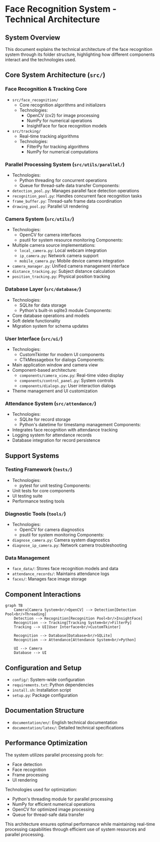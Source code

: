 # Face Recognition System - Technical Architecture

## System Overview

This document explains the technical architecture of the face recognition system through its folder structure, highlighting how different components interact and the technologies used.

## Core System Architecture (`src/`)

### Face Recognition & Tracking Core
- `src/face_recognition/`
  - Core recognition algorithms and initializers
  - Technologies:
    * OpenCV (cv2) for image processing
    * NumPy for numerical operations
    * InsightFace for face recognition models
- `src/tracking/`
  - Real-time tracking algorithms
  - Technologies:
    * FilterPy for tracking algorithms
    * NumPy for numerical computations

### Parallel Processing System (`src/utils/parallel/`)
- Technologies:
  * Python threading for concurrent operations
  * Queue for thread-safe data transfer
Components:
- `detection_pool.py`: Manages parallel face detection operations
- `recognition_pool.py`: Handles concurrent face recognition tasks
- `frame_buffer.py`: Thread-safe frame data coordination
- `drawing_pool.py`: Parallel UI rendering

### Camera System (`src/utils/`)
- Technologies:
  * OpenCV for camera interfaces
  * psutil for system resource monitoring
Components:
- Multiple camera source implementations:
  - `local_camera.py`: Local webcam integration
  - `ip_camera.py`: Network camera support
  - `mobile_camera.py`: Mobile device camera integration
- `camera_manager.py`: Unified camera management interface
- `distance_tracking.py`: Subject distance calculation
- `position_tracking.py`: Physical position tracking

### Database Layer (`src/database/`)
- Technologies:
  * SQLite for data storage
  * Python's built-in sqlite3 module
Components:
- Core database operations and models
- Soft delete functionality
- Migration system for schema updates

### User Interface (`src/ui/`)
- Technologies:
  * CustomTkinter for modern UI components
  * CTkMessagebox for dialogs
Components:
- Main application window and camera view
- Component-based architecture:
  - `components/camera_view.py`: Real-time video display
  - `components/control_panel.py`: System controls
  - `components/dialogs.py`: User interaction dialogs
- Theme management and UI customization

### Attendance System (`src/attendance/`)
- Technologies:
  * SQLite for record storage
  * Python's datetime for timestamp management
Components:
- Integrates face recognition with attendance tracking
- Logging system for attendance records
- Database integration for record persistence

## Support Systems

### Testing Framework (`tests/`)
- Technologies:
  * pytest for unit testing
Components:
- Unit tests for core components
- UI testing suite
- Performance testing tools

### Diagnostic Tools (`tools/`)
- Technologies:
  * OpenCV for camera diagnostics
  * psutil for system monitoring
Components:
- `diagnose_camera.py`: Camera system diagnostics
- `diagnose_ip_camera.py`: Network camera troubleshooting

### Data Management
- `face_data/`: Stores face recognition models and data
- `attendance_records/`: Maintains attendance logs
- `faces/`: Manages face image storage

## Component Interactions

```mermaid
graph TB
    Camera[Camera System<br/>OpenCV] --> Detection[Detection Pool<br/>Threading]
    Detection --> Recognition[Recognition Pool<br/>InsightFace]
    Recognition --> Tracking[Tracking System<br/>FilterPy]
    Tracking --> UI[User Interface<br/>CustomTkinter]
    
    Recognition --> Database[Database<br/>SQLite]
    Recognition --> Attendance[Attendance System<br/>Python]
    
    UI --> Camera
    Database --> UI
```

## Configuration and Setup
- `config/`: System-wide configuration
- `requirements.txt`: Python dependencies
- `install.sh`: Installation script
- `setup.py`: Package configuration

## Documentation Structure
- `documentation/en/`: English technical documentation
- `documentation/latex/`: Detailed technical specifications

## Performance Optimization
The system utilizes parallel processing pools for:
- Face detection
- Face recognition
- Frame processing
- UI rendering

Technologies used for optimization:
- Python's threading module for parallel processing
- NumPy for efficient numerical operations
- OpenCV for optimized image processing
- Queue for thread-safe data transfer

This architecture ensures optimal performance while maintaining real-time processing capabilities through efficient use of system resources and parallel processing.